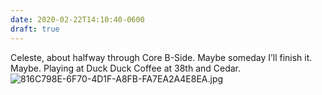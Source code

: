 ```yaml
---
date: 2020-02-22T14:10:40-0600
draft: true
---
```




Celeste, about halfway through Core B-Side. Maybe someday I’ll finish it. Maybe. Playing at Duck Duck Coffee at 38th and Cedar. ![816C798E-6F70-4D1F-A8FB-FA7EA2A4E8EA.jpg](https://ianwhitney.micro.blog/uploads/2020/cde40bf91e.jpg)



